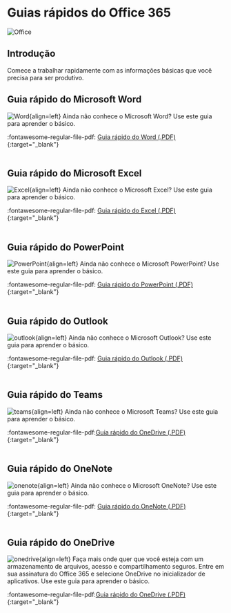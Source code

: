 # Guias rápidos do Office 365

![Office](../assets/images/office365/office365-logo2.png#center)

## Introdução

Comece a trabalhar rapidamente com as informações básicas que você precisa para ser produtivo.

## Guia rápido do Microsoft Word

![Word](../assets/images/office365/word-1.png){align=left} 
Ainda não conhece o Microsoft Word? Use este guia para aprender o básico.

:fontawesome-regular-file-pdf: [Guia rápido do Word (.PDF)](pdf/Word2016QuickStartGuide-MicrosoftCorporation.pdf){:target="_blank"}
<br /><br />


## Guia rápido do Microsoft Excel

![Excel](../assets/images/office365/excel-1.png){align=left}
Ainda não conhece o Microsoft Excel? Use este guia para aprender o básico.

:fontawesome-regular-file-pdf: [Guia rápido do Excel (.PDF)](pdf/Excel2016QuickStartGuide-MicrosoftCorporation.pdf){:target="_blank"}
<br /><br />

## Guia rápido do PowerPoint

![PowerPoint](../assets/images/office365/ppt-1.png){align=left} 
Ainda não conhece o Microsoft PowerPoint? Use este guia para aprender o básico.

:fontawesome-regular-file-pdf: [Guia rápido do PowerPoint (.PDF)](pdf/Powerpoint2016QuickStartGui-MicrosoftCorporation.pdf){:target="_blank"}
<br /><br />

## Guia rápido do Outlook

![outlook](../assets/images/office365/outlook-1.png){align=left} 
Ainda não conhece o Microsoft Outlook? Use este guia para aprender o básico.

:fontawesome-regular-file-pdf: [Guia rápido do Outlook (.PDF)](pdf/Outlook2016QuickStartGuide-MicrosoftCorporation.pdf){:target="_blank"}
<br /><br />

## Guia rápido do Teams

![teams](../assets/images/office365/teams.png){align=left}
Ainda não conhece o Microsoft Teams? Use este guia para aprender o básico.

:fontawesome-regular-file-pdf:[Guia rápido do OneDrive (.PDF)](pdf/Teams_microsoft.pdf){:target="_blank"}
<br /><br />

## Guia rápido do OneNote

![onenote](../assets/images/office365/onenote-1.png){align=left} 
Ainda não conhece o Microsoft OneNote? Use este guia para aprender o básico.

:fontawesome-regular-file-pdf: [Guia rápido do OneNote (.PDF)](pdf/Onenote2016QuickStartGuide-MicrosoftCorporation.pdf){:target="_blank"}
<br /><br />

## Guia rápido do OneDrive

![onedrive](../assets/images/office365/onedrive-1.png){align=left}
Faça mais onde quer que você esteja com um armazenamento de arquivos, acesso e compartilhamento seguros. Entre em sua assinatura do Office 365 e selecione OneDrive no inicializador de aplicativos. Use este guia para aprender o básico.

:fontawesome-regular-file-pdf:[Guia rápido do OneDrive (.PDF)](pdf/MS_Office_QuickstartOneDrive.pdf){:target="_blank"}
<br /><br />
